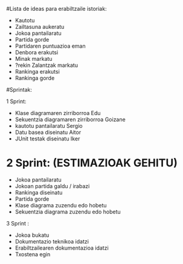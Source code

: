 #Lista de ideas para erabiltzaile istoriak:

- Kautotu
- Zailtasuna aukeratu
- Jokoa pantailaratu
- Partida gorde
- Partidaren puntuazioa eman 
- Denbora erakutsi
- Minak markatu
- ?rekin Zalantzak markatu
- Rankinga erakutsi
- Rankinga gorde

#Sprintak:

1 Sprint:

- Klase diagramaren zirriborroa Edu
- Sekuentzia diagramaren zirriborroa Goizane
- kautotu pantailaratu Sergio
- Datu basea diseinatu Aitor
- JUnit testak diseinatu Iker

# 2 Sprint: (ESTIMAZIOAK GEHITU)

- Jokoa pantailaratu
- Jokoan partida galdu / irabazi
- Rankinga diseinatu
- Partida gorde
- Klase diagrama zuzendu edo hobetu
- Sekuentzia diagrama zuzendu edo hobetu

3 Sprint :

- Jokoa bukatu
- Dokumentazio teknikoa idatzi
- Erabiltzailearen dokumentazioa idatzi
- Txostena egin
